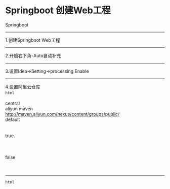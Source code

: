 # Springboot 创建Web工程
Springboot 

***
1.创建Springboot Web工程   
***
2.开启右下角-Auto自动补充  
***
3.设置Idea->Setting->processing Enable  
***
4.设置阿里云仓库  
```html```
<repositories>  
    <repository>  
        <id>central</id>  
        <name>aliyun maven</name>  
        <url>http://maven.aliyun.com/nexus/content/groups/public/</url>  
        <layout>default</layout>  
        <!-- 是否开启发布版构件下载 -->  
        <releases>  
            <enabled>true</enabled>  
        </releases>  
        <!-- 是否开启快照版构件下载 -->  
        <snapshots>  
            <enabled>false</enabled>  
        </snapshots>  
    </repository>  
</repositories> 
***
```html```
